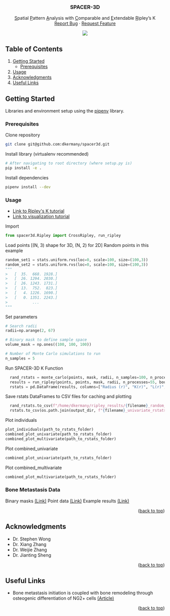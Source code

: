 <!-- ![Alt text](/Bone_Vessel_Segmentation_Diagram.png?raw=true)-->
<div id="top"></div>
<!-- PROJECT SHIELDS -->
<!--
*** I'm using markdown "reference style" links for readability.
*** Reference links are enclosed in brackets [ ] instead of parentheses ( ).
*** See the bottom of this document for the declaration of the reference variables
*** for contributors-url, forks-url, etc. This is an optional, concise syntax you may use.
*** https://www.markdownguide.org/basic-syntax/#reference-style-links
-->
<!-- PROJECT LOGO -->
<div align="center">

  <h3 align="center">SPACER-3D</h3>

  <p align="center">
    <u>S</u>patial <u>P</u>attern <u>A</u>nalysis with <u>C</u>omparable and <u>E</u>xtendable <u>R</u>ipley’s K 
    <br />
    <a href="https://github.com/dkermany/spacer3d/issues">Report Bug</a>
    ·
    <a href="https://github.com/dkermany/spacer3d/issues">Request Feature</a>
  </p>
  
  <img src="img/cover-photo.gif">
</div>

<!-- TABLE OF CONTENTS -->
## Table of Contents
<ol>
  <!-- <li>
    <a href="#project-overview">About The Project</a>
  </li> -->
  <li>
    <a href="#getting-started">Getting Started</a>
    <ul>
      <li><a href="#prerequisites">Prerequisites</a></li>
    </ul>
  </li>
  <li><a href="#usage">Usage</a></li>
  <li><a href="#acknowledgments">Acknowledgments</a></li>
  <li><a href="#useful-links">Useful Links</a></li>
</ol>

<!-- ABOUT THE PROJECT -->
<!-- ## Project Overview

### Objectives

Determine if there is any morphological changes to bone blood vessels in the vicinity of identified metastasized breast cancer cells, as well as any 3D spatial relationships between NG2+ stromal cells and disseminated tumor cells.

<p align="right">(<a href="#top">back to top</a>)</p> -->

<!-- ROADMAP -->
<!-- ## Roadmap
- [x] Reproduce previous work in matlab
- [x] Manually labeled 2D samples
- [x] Segmentation Datasets Loaded 

<p align="right">(<a href="#top">back to top</a>)</p> -->
<!-- GETTING STARTED -->
## Getting Started
Libraries and environment setup using the <a href="https://pipenv.pypa.io/en/latest/install/">pipenv</a> library.

### Prerequisites

Clone repository
  ```sh
  git clone git@github.com:dkermany/spacer3d.git
  ```

Install library (virtualenv recommended)
  ```sh
  # After navigating to root directory (where setup.py is)
  pip install -e .
  ```

Install dependencies
  ```sh
  pipenv install --dev
  ```
<!-- USAGE EXAMPLES -->
### Usage
  - [Link to Ripley's K tutorial](ipynb/spacer3d.ipynb)
  - [Link to visualization tutorial](ipynb/plot_rstats.ipynb) 

  Import
  ```python
  from spacer3d.Ripley import CrossRipley, run_ripley 
  ```

  Load points [(N, 3) shape for 3D, (N, 2) for 2D]
  Random points in this example
  ```python
  random_set1 = stats.uniform.rvs(loc=0, scale=100, size=(100,3))
  random_set2 = stats.uniform.rvs(loc=0, scale=100, size=(100,3))
"""
 >   [  35.  668. 1928.]
 >   [  26. 1294. 2030.]
 >   [  26. 1243. 1731.]
 >   [  13.  752.  823.]
 >   [   4. 1226. 1690.]
 >   [   0. 1351. 2243.]
 >           ...
 """
  ```

  Set parameters
  ```python
  # Search radii
  radii=np.arange(2, 67) 

  # Binary mask to define sample space
  volume_mask = np.ones((100, 100, 100))

  # Number of Monte Carlo simulations to run
  n_samples = 5
  ```

  Run SPACER-3D K Function
  ```python
    rand_rstats = monte_carlo(points, mask, radii, n_samples=100, n_processes=55, boundary_correction=False)
    results = run_ripley(points, points, mask, radii, n_processes=55, boundary_correction=False)
    rstats = pd.DataFrame(results, columns=["Radius (r)", "K(r)", "L(r)", "H(r)"])
  ```

  Save rstats DataFrames to CSV files for caching and plotting
  ```python
    rand_rstats.to_csv(f"/home/dkermany/ripley_results/{filename}_random_univariate_rstats.csv")
    rstats.to_csv(os.path.join(output_dir, f"{filename}_univariate_rstats.csv"))
  ```

  Plot individuals
  ```python
  plot_individuals(path_to_rstats_folder)
  combined_plot_univariate(path_to_rstats_folder)
  combined_plot_multivariate(path_to_rstats_folder)
  ```

  Plot combined_univariate
  ```python
  combined_plot_univariate(path_to_rstats_folder)
  ```

  Plot combined_multivariate
  ```python
  combined_plot_multivariate(path_to_rstats_folder)
  ```

### Bone Metastasis Data
  Binary masks [(Link)](https://drive.google.com/drive/folders/1X8yfHktQ513SK646tZ_oU5vIuKeu-0Hr?usp=sharing)
  Point data [(Link)](https://drive.google.com/drive/folders/1BghqrDwZf6uf0CWKvw_sbw2kMEFznNtq?usp=sharing)
  Example results [(Link)](https://drive.google.com/drive/folders/19Z7xVW3ONVCFWiFHoqCjIoGpvcSV4vBg?usp=sharing)

<p align="right">(<a href="#top">back to top</a>)</p>

<!-- CONTRIBUTING -->
<!-- ## Contributing

Contributions are what make the open source community such an amazing place to learn, inspire, and create. Any contributions you make are **greatly appreciated**.

If you have a suggestion that would make this better, please fork the repo and create a pull request. You can also simply open an issue with the tag "enhancement".
Don't forget to give the project a star! Thanks again!

1. Fork the Project
2. Create your Feature Branch (`git checkout -b feature/AmazingFeature`)
3. Commit your Changes (`git commit -m 'Add some AmazingFeature'`)
4. Push to the Branch (`git push origin feature/AmazingFeature`)
5. Open a Pull Request
<p align="right">(<a href="#top">back to top</a>)</p> -->

<!-- LICENSE -->
<!-- ## License

Distributed under the MIT License. See `LICENSE.txt` for more information.
<p align="right">(<a href="#top">back to top</a>)</p> -->


<!-- ACKNOWLEDGMENTS -->
## Acknowledgments
* Dr. Stephen Wong
* Dr. Xiang Zhang
* Dr. Weijie Zhang
* Dr. Jianting Sheng
<p align="right">(<a href="#top">back to top</a>)</p>

<!-- Useful Links -->
## Useful Links
* Bone metastasis initiation is coupled with bone remodeling through osteogenic differentiation of NG2+ cells <a href="https://aacrjournals.org/cancerdiscovery/article/doi/10.1158/2159-8290.CD-22-0220/710013/Bone-metastasis-initiation-is-coupled-with-bone">(Article)</a>
<p align="right">(<a href="#top">back to top</a>)</p>

<!-- MARKDOWN LINKS & IMAGES -->
<!-- https://www.markdownguide.org/basic-syntax/#reference-style-links -->
[contributors-shield]: https://img.shields.io/github/contributors/othneildrew/Best-README-Template.svg?style=for-the-badge
[contributors-url]: https://github.com/othneildrew/Best-README-Template/graphs/contributors
[forks-shield]: https://img.shields.io/github/forks/othneildrew/Best-README-Template.svg?style=for-the-badge
[forks-url]: https://github.com/othneildrew/Best-README-Template/network/members
[stars-shield]: https://img.shields.io/github/stars/othneildrew/Best-README-Template.svg?style=for-the-badge
[stars-url]: https://github.com/othneildrew/Best-README-Template/stargazers
[issues-shield]: https://img.shields.io/github/issues/othneildrew/Best-README-Template.svg?style=for-the-badge
[issues-url]: https://github.com/othneildrew/Best-README-Template/issues
[license-shield]: https://img.shields.io/github/license/othneildrew/Best-README-Template.svg?style=for-the-badge
[license-url]: https://github.com/othneildrew/Best-README-Template/blob/master/LICENSE.txt
[linkedin-shield]: https://img.shields.io/badge/-LinkedIn-black.svg?style=for-the-badge&logo=linkedin&colorB=555
[linkedin-url]: https://linkedin.com/in/othneildrew
[product-screenshot]: images/screenshot.png
